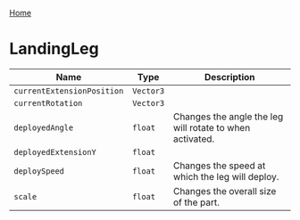 [Home](https://wnp78.github.io/Sr2Xml/)

# LandingLeg


|Name|Type|Description|
|--|--|--|
|`currentExtensionPosition`|`Vector3`||
|`currentRotation`|`Vector3`||
|`deployedAngle`|`float`|Changes the angle the leg will rotate to when activated.|
|`deployedExtensionY`|`float`||
|`deploySpeed`|`float`|Changes the speed at which the leg will deploy.|
|`scale`|`float`|Changes the overall size of the part.|


